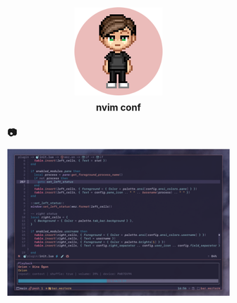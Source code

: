 <h2 align="center">
    <img src="https://raw.githubusercontent.com/adriankarlen/nvim/main/misc/avatar-rose.png" width="200" alt="Logo"/>
    <br/>
    <img src="https://raw.githubusercontent.com/adriankarlen/nvim/main/misc/transparent.png" height="30" width="0px"/>
    nvim conf
    <img src="https://raw.githubusercontent.com/adriankarlen/nvim/main/misc/transparent.png" height="30" width="0px"/>
</h2>

## 📷 

![image](https://raw.githubusercontent.com/adriankarlen/nvim/main/misc/preview.png) 
